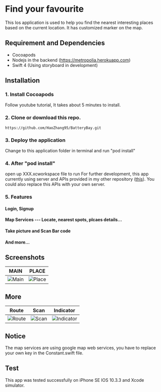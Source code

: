 # Find your favourite
This Ios application is used to help you find the nearest interesting places based on the current location. It has customized marker on the map.

## Requirement and Dependencies
- Cocoapods 
- Nodejs in the backend (https://metropolia.herokuapp.com)
- Swift 4 (Using storyboard in development)

## Installation
### 1. Install Cocoapods 
Follow youtube tutorial, It takes about 5 minutes to install.
### 2. Clone or download this repo.
`https://github.com/HaoZhang95/BatteryBay.git`
### 3. Deploy the application
Change to this application folder in terminal and run "pod install"
### 4. After "pod install"
open up XXX.xcworkspace file to run
For further development, this app currently using server and APIs provided in my other repository ([this](https://period4.docs.apiary.io/#reference)). You could also replace this APIs with your own server.

### 5. Features
#### Login, Signup
#### Map Services --- Locate, nearest spots, plcaes details...
#### Take picture and Scan Bar code
#### And more...

## Screenshots
|                    MAIN                     |                  PLACE               |     
| ------------------------------------------- |--------------------------------------------|
|![Main](https://imgur.com/UZGlza2.png)     |![Place](https://imgur.com/SiFI0DC.png)|

## More
|                    Route                     |                  Scan                   |                  Indicator               |   
| ------------------------------------------- |--------------------------------------------|-----------------------------------------|
|![Route](https://imgur.com/9vLQkjI.png)     |![Scan](https://imgur.com/PzxpNK8.png) |![Indicator](https://imgur.com/MLETK5U.png)|


## Notice
The map services are using google map web services, you have to replace your own key in the Constant.swift file.

## Test
This app was tested successfully on iPhone SE IOS 10.3.3 and Xcode simulator.

